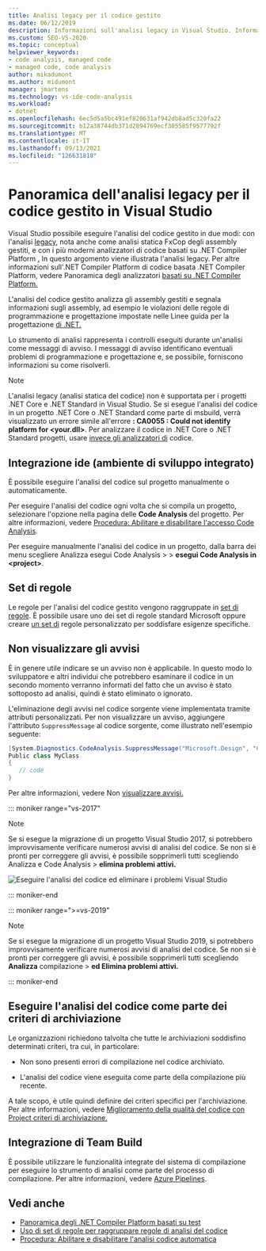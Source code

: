 ```yaml
---
title: Analisi legacy per il codice gestito
ms.date: 06/12/2019
description: Informazioni sull'analisi legacy in Visual Studio. Informazioni su come eliminare gli avvisi e su come eseguire le analisi manualmente, automaticamente e durante le archiviazioni e le compilazioni.
ms.custom: SEO-VS-2020
ms.topic: conceptual
helpviewer_keywords:
- code analysis, managed code
- managed code, code analysis
author: mikadumont
ms.author: midumont
manager: jmartens
ms.technology: vs-ide-code-analysis
ms.workload:
- dotnet
ms.openlocfilehash: 6ec5d5a5bc491ef820631af942db8ad5c320fa22
ms.sourcegitcommit: b12a38744db371d2894769ecf305585f9577792f
ms.translationtype: MT
ms.contentlocale: it-IT
ms.lasthandoff: 09/13/2021
ms.locfileid: "126631818"
---
```

# <a name="overview-of-legacy-analysis-for-managed-code-in-visual-studio"></a>Panoramica dell'analisi legacy per il codice gestito in Visual Studio

Visual Studio possibile eseguire l'analisi del codice gestito in due modi: con l'analisi [legacy](../code-quality/walkthrough-analyzing-managed-code-for-code-defects.md), nota anche come analisi statica FxCop degli assembly gestiti, e con i più moderni analizzatori di codice basati su .NET Compiler Platform [.](../code-quality/roslyn-analyzers-overview.md) In questo argomento viene illustrata l'analisi legacy. Per altre informazioni sull'.NET Compiler Platform di codice basata .NET Compiler Platform, vedere Panoramica degli analizzatori [basati su .NET Compiler Platform.](../code-quality/roslyn-analyzers-overview.md)

L'analisi del codice gestito analizza gli assembly gestiti e segnala informazioni sugli assembly, ad esempio le violazioni delle regole di programmazione e progettazione impostate nelle Linee guida per la progettazione [di .NET.](/dotnet/standard/design-guidelines/)

Lo strumento di analisi rappresenta i controlli eseguiti durante un'analisi come messaggi di avviso. I messaggi di avviso identificano eventuali problemi di programmazione e progettazione e, se possibile, forniscono informazioni su come risolverli.

> [!NOTE]
> L'analisi legacy (analisi statica del codice) non è supportata per i progetti .NET Core e .NET Standard in Visual Studio. Se si esegue l'analisi del codice in un progetto .NET Core o .NET Standard come parte di msbuild, verrà visualizzato un errore simile all'errore **: CA0055 : Could not identify platform for \<your.dll>**. Per analizzare il codice in .NET Core o .NET Standard progetti, usare [invece gli analizzatori di](../code-quality/roslyn-analyzers-overview.md) codice.

## <a name="ide-integrated-development-environment-integration"></a>Integrazione ide (ambiente di sviluppo integrato)

È possibile eseguire l'analisi del codice sul progetto manualmente o automaticamente.

Per eseguire l'analisi del codice ogni volta che si compila un progetto, selezionare l'opzione nella pagina delle **Code Analysis** del progetto. Per altre informazioni, vedere [Procedura: Abilitare e disabilitare l'accesso Code Analysis](../code-quality/how-to-enable-and-disable-automatic-code-analysis-for-managed-code.md).

Per eseguire manualmente l'analisi del codice in un progetto, dalla barra dei menu scegliere Analizza esegui Code Analysis  >    >  **esegui Code Analysis in \<project>**.

## <a name="rule-sets"></a>Set di regole

Le regole per l'analisi del codice gestito vengono raggruppate in [set di regole](../code-quality/using-rule-sets-to-group-code-analysis-rules.md). È possibile usare uno dei set di regole standard Microsoft oppure creare [un set di](../code-quality/how-to-create-a-custom-rule-set.md) regole personalizzato per soddisfare esigenze specifiche.

## <a name="suppress-warnings"></a>Non visualizzare gli avvisi

È in genere utile indicare se un avviso non è applicabile. In questo modo lo sviluppatore e altri individui che potrebbero esaminare il codice in un secondo momento verranno informati del fatto che un avviso è stato sottoposto ad analisi, quindi è stato eliminato o ignorato.

L'eliminazione degli avvisi nel codice sorgente viene implementata tramite attributi personalizzati. Per non visualizzare un avviso, aggiungere l'attributo `SuppressMessage` al codice sorgente, come illustrato nell'esempio seguente:

```csharp
[System.Diagnostics.CodeAnalysis.SuppressMessage("Microsoft.Design", "CA1039:ListsAreStrongTyped")]
Public class MyClass
{
   // code
}
```

Per altre informazioni, vedere Non [visualizzare avvisi.](../code-quality/in-source-suppression-overview.md)

::: moniker range="vs-2017"

> [!NOTE]
> Se si esegue la migrazione di un progetto Visual Studio 2017, si potrebbero improvvisamente verificare numerosi avvisi di analisi del codice. Se non si è pronti per correggere gli avvisi, è possibile sopprimerli tutti scegliendo Analizza e Code Analysis  >  **elimina problemi attivi.**
>
> ![Eseguire l'analisi del codice ed eliminare i problemi Visual Studio](media/suppress-active-issues.png)

::: moniker-end

::: moniker range=">=vs-2019"

> [!NOTE]
> Se si esegue la migrazione di un progetto Visual Studio 2019, si potrebbero improvvisamente verificare numerosi avvisi di analisi del codice. Se non si è pronti per correggere gli avvisi, è possibile sopprimerli tutti scegliendo **Analizza** compilazione  >  **ed Elimina problemi attivi.**

::: moniker-end

## <a name="run-code-analysis-as-part-of-check-in-policy"></a>Eseguire l'analisi del codice come parte dei criteri di archiviazione

Le organizzazioni richiedono talvolta che tutte le archiviazioni soddisfino determinati criteri, tra cui, in particolare:

- Non sono presenti errori di compilazione nel codice archiviato.

- L'analisi del codice viene eseguita come parte della compilazione più recente.

A tale scopo, è utile quindi definire dei criteri specifici per l'archiviazione. Per altre informazioni, vedere [Miglioramento della qualità del codice con Project criteri di archiviazione.](../code-quality/how-to-create-or-update-standard-code-analysis-check-in-policies.md)

## <a name="team-build-integration"></a>Integrazione di Team Build

È possibile utilizzare le funzionalità integrate del sistema di compilazione per eseguire lo strumento di analisi come parte del processo di compilazione. Per altre informazioni, vedere [Azure Pipelines](/azure/devops/pipelines/index?view=vsts&preserve-view=true).

## <a name="see-also"></a>Vedi anche

- [Panoramica degli .NET Compiler Platform basati su test](../code-quality/roslyn-analyzers-overview.md)
- [Uso di set di regole per raggruppare regole di analisi del codice](../code-quality/using-rule-sets-to-group-code-analysis-rules.md)
- [Procedura: Abilitare e disabilitare l'analisi codice automatica](../code-quality/how-to-enable-and-disable-automatic-code-analysis-for-managed-code.md)
